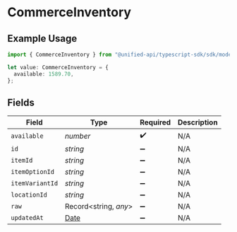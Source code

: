 # CommerceInventory

## Example Usage

```typescript
import { CommerceInventory } from "@unified-api/typescript-sdk/sdk/models/shared";

let value: CommerceInventory = {
  available: 1589.70,
};
```

## Fields

| Field                                                                                         | Type                                                                                          | Required                                                                                      | Description                                                                                   |
| --------------------------------------------------------------------------------------------- | --------------------------------------------------------------------------------------------- | --------------------------------------------------------------------------------------------- | --------------------------------------------------------------------------------------------- |
| `available`                                                                                   | *number*                                                                                      | :heavy_check_mark:                                                                            | N/A                                                                                           |
| `id`                                                                                          | *string*                                                                                      | :heavy_minus_sign:                                                                            | N/A                                                                                           |
| `itemId`                                                                                      | *string*                                                                                      | :heavy_minus_sign:                                                                            | N/A                                                                                           |
| `itemOptionId`                                                                                | *string*                                                                                      | :heavy_minus_sign:                                                                            | N/A                                                                                           |
| `itemVariantId`                                                                               | *string*                                                                                      | :heavy_minus_sign:                                                                            | N/A                                                                                           |
| `locationId`                                                                                  | *string*                                                                                      | :heavy_minus_sign:                                                                            | N/A                                                                                           |
| `raw`                                                                                         | Record<string, *any*>                                                                         | :heavy_minus_sign:                                                                            | N/A                                                                                           |
| `updatedAt`                                                                                   | [Date](https://developer.mozilla.org/en-US/docs/Web/JavaScript/Reference/Global_Objects/Date) | :heavy_minus_sign:                                                                            | N/A                                                                                           |